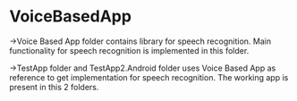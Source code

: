# VoiceBasedApp

->Voice Based App folder contains library for speech recognition. Main functionality for speech recognition is implemented in this folder.



->TestApp folder and TestApp2.Android folder uses Voice Based App as reference to get implementation for speech recognition. The working app is present in this 2 folders.
